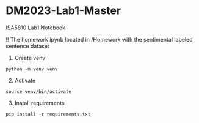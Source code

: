 # DM2023-Lab1-Master
ISA5810 Lab1 Notebook

:bangbang: The homework ipynb located in /Homework with the sentimental labeled sentence dataset

1. Create venv
```
python -m venv venv
```

2. Activate
```
source venv/bin/activate
```

3. Install requirements
```
pip install -r requirements.txt
```
